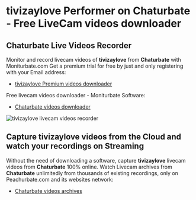 # tivizaylove Performer on Chaturbate - Free LiveCam videos downloader

## Chaturbate Live Videos Recorder

Monitor and record livecam videos of **tivizaylove** from **Chaturbate** with Moniturbate.com
Get a premium trial for free by just and only registering with your Email address:
* [tivizaylove Premium videos downloader](https://moniturbate.com/request-demo-licence-key.html)

Free livecam videos downloader - Moniturbate Software:
* [Chaturbate videos downloader](https://moniturbate.com/moniturbate-download-software.html)

![tivizaylove livecam videos recorder](https://peachurnet.com/templates/moniturbate-software.png)


## Capture tivizaylove videos from the Cloud and watch your recordings on Streaming

Without the need of downloading a software, capture **tivizaylove** livecam videos from **Chaturbate** 100% online.
Watch Livecam archives from **Chaturbate** unlimitedly from thousands of existing recordings, only on Peachurbate.com and its websites network:
* [Chaturbate videos archives](https://peachurnet.com/)